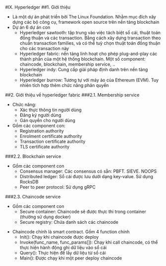 #IX. Hyperledger
##1. Giới thiệu 
- Là một dự án phát triển bởi The Linux Foundation. Nhằm mục đích xây dựng các bộ công cụ, framework open source trên nền tảng blockchain
- Dự án 6 dự án con
	- Hyperledger sawtooth: tập trung vào việc tách biệt sổ cái, thuật toán đồng thuận và các transaction. Bằng cách xây dựng transaction theo chuẩn transaction families, và có thể tuỳ chọn thuật toán đồng thuận cho các transaction này
	- Hyperledger fabric: nền tảng linh hoạt cho phép plug-and-play các thành phần của một hệ thống blockchain. Một số component: chaincode, blockchain, membership service, ..
	- Hyperledger indy: Cung cấp giải pháp định danh trên nền tảng blockchain
	- Hyperledger burrow: Tương tự với máy ảo của Ethereum (EVM). Tuy nhiên tích hợp thêm chức năng phân quyền

##2. Giới thiệu về hyperledger fabric
###2.1. Membership service
- Chức năng:
	- Xác thực thông tin người dùng
	- Đăng ký người dùng
	- Gán quyền cho người dùng
- Gồm các component con:
	- Registration authority
	- Enrolment certificate authority
	- Transaction certificate authority
	- TLS certificate authority

###2.2. Blockchain service
- Gồm các component con
	- Consensus manager: Các consensus có sẵn: PBFT. SIEVE. NOOPS
	- Distributed ledger: Sổ cái được lưu dưới dạng key-value. Sử dụng RocksDB
	- Peer to peer protocol: Sử dụng gRPC

###2.3. Chaincode service
- Gồm các component con
	- Secure container: Chaincode sẽ được thực thi trong container (thường sử dụng docker)
	- Secure registry: Chứa danh sách các chaincode
* Chaincode chính là smart contract. Gồm 4 function chính
	- Init(): Chạy khi chaincode được deploy
	- Invoke(func_name, func_params[]): Chạy khi call chaincode, có thể thực hiện hành động ghi dữ liệu vào sổ cái
	- Query(): Thực hiện để lấy dữ liệu từ sổ cái
	- Main(): Được chạy khi một peer deploy chaincode
